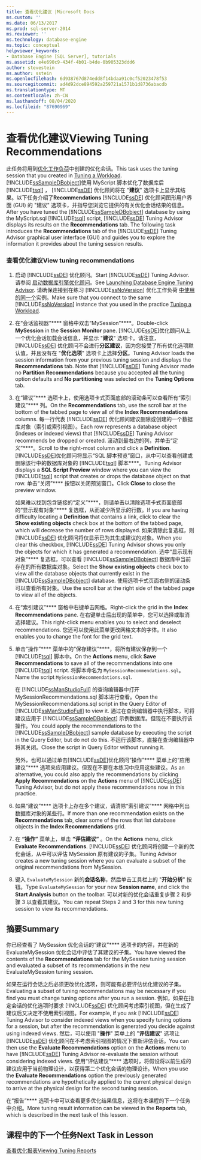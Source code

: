 ```yaml
---
title: 查看优化建议 |Microsoft Docs
ms.custom: ''
ms.date: 06/13/2017
ms.prod: sql-server-2014
ms.reviewer: ''
ms.technology: database-engine
ms.topic: conceptual
helpviewer_keywords:
- Database Engine [SQL Server], tutorials
ms.assetid: e4e690c9-434f-4b01-b4de-0b905323ddd6
author: stevestein
ms.author: sstein
ms.openlocfilehash: 6d938767d874edd8f14bdaa91c0cf52023478f53
ms.sourcegitcommit: ad4d92dce894592a259721a1571b1d8736abacdb
ms.translationtype: MT
ms.contentlocale: zh-CN
ms.lasthandoff: 08/04/2020
ms.locfileid: "87690969"
---
```

# <a name="viewing-tuning-recommendations"></a><span data-ttu-id="e4d04-102">查看优化建议</span><span class="sxs-lookup"><span data-stu-id="e4d04-102">Viewing Tuning Recommendations</span></span>
  <span data-ttu-id="e4d04-103">此任务将用到[优化工作负荷](lesson-1-1-tuning-a-workload.md)中创建的优化会话。</span><span class="sxs-lookup"><span data-stu-id="e4d04-103">This task uses the tuning session that you created in [Tuning a Workload](lesson-1-1-tuning-a-workload.md).</span></span> <span data-ttu-id="e4d04-104">[!INCLUDE[ssSampleDBobject](../../includes/sssampledbobject-md.md)]使用 MyScript 脚本优化了数据库后 [!INCLUDE[tsql](../../includes/tsql-md.md)] ， [!INCLUDE[ssDE](../../includes/ssde-md.md)] 优化顾问将在 "**建议**" 选项卡上显示其结果。以下任务介绍了**Recommendations** [!INCLUDE[ssDE](../../includes/ssde-md.md)] 优化顾问图形用户界面 (GUI) 的 "建议" 选项卡，并指导您浏览它提供的有关优化会话结果的信息。</span><span class="sxs-lookup"><span data-stu-id="e4d04-104">After you have tuned the [!INCLUDE[ssSampleDBobject](../../includes/sssampledbobject-md.md)] database by using the MyScript.sql [!INCLUDE[tsql](../../includes/tsql-md.md)] script, [!INCLUDE[ssDE](../../includes/ssde-md.md)] Tuning Advisor displays its results on the **Recommendations** tab. The following task introduces the **Recommendations** tab of the [!INCLUDE[ssDE](../../includes/ssde-md.md)] Tuning Advisor graphical user interface (GUI) and guides you to explore the information it provides about the tuning session results.</span></span>  
  
### <a name="view-tuning-recommendations"></a><span data-ttu-id="e4d04-105">查看优化建议</span><span class="sxs-lookup"><span data-stu-id="e4d04-105">View tuning recommendations</span></span>  
  
1.  <span data-ttu-id="e4d04-106">启动 [!INCLUDE[ssDE](../../includes/ssde-md.md)] 优化顾问。</span><span class="sxs-lookup"><span data-stu-id="e4d04-106">Start [!INCLUDE[ssDE](../../includes/ssde-md.md)] Tuning Advisor.</span></span> <span data-ttu-id="e4d04-107">请参阅 [启动数据库引擎优化顾问](../../relational-databases/performance/database-engine-tuning-advisor.md)。</span><span class="sxs-lookup"><span data-stu-id="e4d04-107">See [Launching Database Engine Tuning Advisor](../../relational-databases/performance/database-engine-tuning-advisor.md).</span></span> <span data-ttu-id="e4d04-108">请确保连接到在练习 [!INCLUDE[ssNoVersion](../../includes/ssnoversion-md.md)] 优化工作负荷 [中使用的同一个](lesson-1-1-tuning-a-workload.md)实例。</span><span class="sxs-lookup"><span data-stu-id="e4d04-108">Make sure that you connect to the same [!INCLUDE[ssNoVersion](../../includes/ssnoversion-md.md)] instance that you used in the practice [Tuning a Workload](lesson-1-1-tuning-a-workload.md).</span></span>  
  
2.  <span data-ttu-id="e4d04-109">在“会话监视器”\*\*\*\* 窗格中双击“MySession”\*\*\*\*。</span><span class="sxs-lookup"><span data-stu-id="e4d04-109">Double-click **MySession** in the **Session Monitor** pane.</span></span> [!INCLUDE[ssDE](../../includes/ssde-md.md)]<span data-ttu-id="e4d04-110">优化顾问从上一个优化会话加载会话信息，并显示 "**建议**" 选项卡。请注意， [!INCLUDE[ssDE](../../includes/ssde-md.md)] 优化顾问不会进行**分区建议**，因为您接受了所有优化选项默认值，并且没有在 "**优化选项**" 选项卡上选择**分区**。</span><span class="sxs-lookup"><span data-stu-id="e4d04-110">Tuning Advisor loads the session information from your previous tuning session and displays the **Recommendations** tab. Note that [!INCLUDE[ssDE](../../includes/ssde-md.md)] Tuning Advisor made no **Partition Recommendations** because you accepted all the tuning option defaults and **No partitioning** was selected on the **Tuning Options** tab.</span></span>  
  
3.  <span data-ttu-id="e4d04-111">在“建议”\*\*\*\* 选项卡上，使用选项卡式页面底部的滚动条可以查看所有“索引建议”\*\*\*\* 列。</span><span class="sxs-lookup"><span data-stu-id="e4d04-111">On the **Recommendations** tab, use the scroll bar at the bottom of the tabbed page to view all of the **Index Recommendations** columns.</span></span> <span data-ttu-id="e4d04-112">每一行代表 [!INCLUDE[ssDE](../../includes/ssde-md.md)] 优化顾问建议删除或创建的一个数据库对象（索引或索引视图）。</span><span class="sxs-lookup"><span data-stu-id="e4d04-112">Each row represents a database object (indexes or indexed views) that [!INCLUDE[ssDE](../../includes/ssde-md.md)] Tuning Advisor recommends be dropped or created.</span></span> <span data-ttu-id="e4d04-113">滚动到最右边的列，并单击“定义”\*\*\*\*。</span><span class="sxs-lookup"><span data-stu-id="e4d04-113">Scroll to the right-most column and click a **Definition**.</span></span> [!INCLUDE[ssDE](../../includes/ssde-md.md)]<span data-ttu-id="e4d04-114">优化顾问将显示“SQL 脚本预览”窗口，从中可以查看创建或删除该行中的数据库对象的 [!INCLUDE[tsql](../../includes/tsql-md.md)] 脚本\*\*\*\*。</span><span class="sxs-lookup"><span data-stu-id="e4d04-114">Tuning Advisor displays a **SQL Script Preview** window where you can view the [!INCLUDE[tsql](../../includes/tsql-md.md)] script that creates or drops the database object on that row.</span></span> <span data-ttu-id="e4d04-115">单击“关闭”\*\*\*\* 按钮以关闭预览窗口。</span><span class="sxs-lookup"><span data-stu-id="e4d04-115">Click **Close** to close the preview window.</span></span>  
  
     <span data-ttu-id="e4d04-116">如果难以找到包含链接的“定义”\*\*\*\*，则请单击以清除选项卡式页面底部的“显示现有对象”\*\*\*\* 复选框，从而减少所显示的行数。</span><span class="sxs-lookup"><span data-stu-id="e4d04-116">If you are having difficulty locating a **Definition** that contains a link, click to clear the **Show existing objects** check box at the bottom of the tabbed page, which will decrease the number of rows displayed.</span></span> <span data-ttu-id="e4d04-117">如果清除此复选框，则 [!INCLUDE[ssDE](../../includes/ssde-md.md)] 优化顾问将仅显示已为其生成建议的对象。</span><span class="sxs-lookup"><span data-stu-id="e4d04-117">When you clear this checkbox, [!INCLUDE[ssDE](../../includes/ssde-md.md)] Tuning Advisor shows you only the objects for which it has generated a recommendation.</span></span> <span data-ttu-id="e4d04-118">选中“显示现有对象”\*\*\*\* 复选框，可以查看 [!INCLUDE[ssSampleDBobject](../../includes/sssampledbobject-md.md)] 数据库中当前存在的所有数据库对象。</span><span class="sxs-lookup"><span data-stu-id="e4d04-118">Select the **Show existing objects** check box to view all the database objects that currently exist in the [!INCLUDE[ssSampleDBobject](../../includes/sssampledbobject-md.md)] database.</span></span> <span data-ttu-id="e4d04-119">使用选项卡式页面右侧的滚动条可以查看所有对象。</span><span class="sxs-lookup"><span data-stu-id="e4d04-119">Use the scroll bar at the right side of the tabbed page to view all of the objects.</span></span>  
  
4.  <span data-ttu-id="e4d04-120">在“索引建议”\*\*\*\* 窗格中右键单击网格。</span><span class="sxs-lookup"><span data-stu-id="e4d04-120">Right-click the grid in the **Index Recommendations** pane.</span></span> <span data-ttu-id="e4d04-121">在右键单击后出现的菜单中，您可以选择或取消选择建议。</span><span class="sxs-lookup"><span data-stu-id="e4d04-121">This right-click menu enables you to select and deselect recommendations.</span></span> <span data-ttu-id="e4d04-122">您还可以使用此菜单更改网格文本的字体。</span><span class="sxs-lookup"><span data-stu-id="e4d04-122">It also enables you to change the font for the grid text.</span></span>  
  
5.  <span data-ttu-id="e4d04-123">单击“操作”\*\*\*\* 菜单中的“保存建议”\*\*\*\*，将所有建议保存到一个 [!INCLUDE[tsql](../../includes/tsql-md.md)] 脚本中。</span><span class="sxs-lookup"><span data-stu-id="e4d04-123">On the **Actions** menu, click **Save Recommendations** to save all of the recommendations into one [!INCLUDE[tsql](../../includes/tsql-md.md)] script.</span></span> <span data-ttu-id="e4d04-124">将脚本命名为 `MySessionRecommendations.sql`。</span><span class="sxs-lookup"><span data-stu-id="e4d04-124">Name the script `MySessionRecommendations.sql`.</span></span>  
  
     <span data-ttu-id="e4d04-125">在 [!INCLUDE[ssManStudioFull](../../includes/ssmanstudiofull-md.md)] 的查询编辑器中打开 MySessionRecommendations.sql 脚本进行查看。</span><span class="sxs-lookup"><span data-stu-id="e4d04-125">Open the MySessionRecommendations.sql script in the Query Editor of [!INCLUDE[ssManStudioFull](../../includes/ssmanstudiofull-md.md)] to view it.</span></span> <span data-ttu-id="e4d04-126">通过在查询编辑器中执行脚本，可将建议应用于 [!INCLUDE[ssSampleDBobject](../../includes/sssampledbobject-md.md)] 示例数据库。但现在不要执行该操作。</span><span class="sxs-lookup"><span data-stu-id="e4d04-126">You could apply the recommendations to the [!INCLUDE[ssSampleDBobject](../../includes/sssampledbobject-md.md)] sample database by executing the script in the Query Editor, but do not do this.</span></span> <span data-ttu-id="e4d04-127">不运行该脚本，直接在查询编辑器中将其关闭。</span><span class="sxs-lookup"><span data-stu-id="e4d04-127">Close the script in Query Editor without running it.</span></span>  
  
     <span data-ttu-id="e4d04-128">另外，也可以通过单击[!INCLUDE[ssDE](../../includes/ssde-md.md)]优化顾问“操作”\*\*\*\* 菜单上的“应用建议”\*\*\*\* 选项来应用建议。但现在不要在本练习中应用这些建议。</span><span class="sxs-lookup"><span data-stu-id="e4d04-128">As an alternative, you could also apply the recommendations by clicking **Apply Recommendations** on the **Actions** menu of [!INCLUDE[ssDE](../../includes/ssde-md.md)] Tuning Advisor, but do not apply these recommendations now in this practice.</span></span>  
  
6.  <span data-ttu-id="e4d04-129">如果“建议”\*\*\*\* 选项卡上存在多个建议，请清除“索引建议”\*\*\*\* 网格中列出数据库对象的某些行。</span><span class="sxs-lookup"><span data-stu-id="e4d04-129">If more than one recommendation exists on the **Recommendations** tab, clear some of the rows that list database objects in the **Index Recommendations** grid.</span></span>  
  
7.  <span data-ttu-id="e4d04-130">在 **“操作”** 菜单上，单击 **“评估建议”** 。</span><span class="sxs-lookup"><span data-stu-id="e4d04-130">On the **Actions** menu, click **Evaluate Recommendations**.</span></span> [!INCLUDE[ssDE](../../includes/ssde-md.md)] <span data-ttu-id="e4d04-131">优化顾问将创建一个新的优化会话，从中可以评估 MySession 原有建议的子集。</span><span class="sxs-lookup"><span data-stu-id="e4d04-131">Tuning Advisor creates a new tuning session where you can evaluate a subset of the original recommendations from MySession.</span></span>  
  
8.  <span data-ttu-id="e4d04-132">键入 `EvaluateMySession` 新的**会话名称**，然后单击工具栏上的 "**开始分析**" 按钮。</span><span class="sxs-lookup"><span data-stu-id="e4d04-132">Type `EvaluateMySession` for your new **Session name**, and click the **Start Analysis** button on the toolbar.</span></span> <span data-ttu-id="e4d04-133">可以对新的优化会话重复步骤 2 和步骤 3 以查看其建议。</span><span class="sxs-lookup"><span data-stu-id="e4d04-133">You can repeat Steps 2 and 3 for this new tuning session to view its recommendations.</span></span>  
  
## <a name="summary"></a><span data-ttu-id="e4d04-134">摘要</span><span class="sxs-lookup"><span data-stu-id="e4d04-134">Summary</span></span>  
 <span data-ttu-id="e4d04-135">你已经查看了 MySession 优化会话的“建议”\*\*\*\* 选项卡的内容，并在新的 EvaluateMySession 优化会话中评估了其建议的子集。</span><span class="sxs-lookup"><span data-stu-id="e4d04-135">You have viewed the contents of the **Recommendations** tab for the MySession tuning session and evaluated a subset of its recommendations in the new EvaluateMySession tuning session.</span></span>  
  
 <span data-ttu-id="e4d04-136">如果在运行会话之后必须更改优化选项，则可能有必要评估优化建议的子集。</span><span class="sxs-lookup"><span data-stu-id="e4d04-136">Evaluating a subset of tuning recommendations may be necessary if you find you must change tuning options after you run a session.</span></span> <span data-ttu-id="e4d04-137">例如，如果在指定会话的优化选项时要求 [!INCLUDE[ssDE](../../includes/ssde-md.md)] 优化顾问考虑索引视图，但在生成了建议后又决定不使用索引视图。</span><span class="sxs-lookup"><span data-stu-id="e4d04-137">For example, if you ask [!INCLUDE[ssDE](../../includes/ssde-md.md)] Tuning Advisor to consider indexed views when you specify tuning options for a session, but after the recommendation is generated you decide against using indexed views.</span></span> <span data-ttu-id="e4d04-138">然后，可以使用 "**操作**" 菜单上的 "**评估建议**" 选项让 [!INCLUDE[ssDE](../../includes/ssde-md.md)] 优化顾问在不考虑索引视图的情况下重新评估会话。</span><span class="sxs-lookup"><span data-stu-id="e4d04-138">You can then use the **Evaluate Recommendations** option on the **Actions** menu to have [!INCLUDE[ssDE](../../includes/ssde-md.md)] Tuning Advisor re-evaluate the session without considering indexed views.</span></span> <span data-ttu-id="e4d04-139">使用“评估建议”\*\*\*\* 选项时，将假设将以前生成的建议应用于当前物理设计，以获得第二个优化会话的物理设计。</span><span class="sxs-lookup"><span data-stu-id="e4d04-139">When you use the **Evaluate Recommendations** option the previously generated recommendations are hypothetically applied to the current physical design to arrive at the physical design for the second tuning session.</span></span>  
  
 <span data-ttu-id="e4d04-140">在“报告”\*\*\*\* 选项卡中可以查看更多优化结果信息，这将在本课程的下一个任务中介绍。</span><span class="sxs-lookup"><span data-stu-id="e4d04-140">More tuning result information can be viewed in the **Reports** tab, which is described in the next task of this lesson.</span></span>  
  
## <a name="next-task-in-lesson"></a><span data-ttu-id="e4d04-141">课程中的下一个任务</span><span class="sxs-lookup"><span data-stu-id="e4d04-141">Next Task in Lesson</span></span>  
 [<span data-ttu-id="e4d04-142">查看优化报表</span><span class="sxs-lookup"><span data-stu-id="e4d04-142">Viewing Tuning Reports</span></span>](lesson-1-3-viewing-tuning-reports.md)  
  
  
